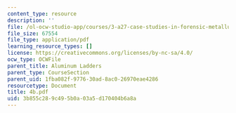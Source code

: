 ```yaml
---
content_type: resource
description: ''
file: /ol-ocw-studio-app/courses/3-a27-case-studies-in-forensic-metallurgy-fall-2007/3b855c289c495b0a03a5d170404b6a8a_4b.pdf
file_size: 67554
file_type: application/pdf
learning_resource_types: []
license: https://creativecommons.org/licenses/by-nc-sa/4.0/
ocw_type: OCWFile
parent_title: Aluminum Ladders
parent_type: CourseSection
parent_uid: 1fba082f-9776-30ad-8ac0-26970eae4286
resourcetype: Document
title: 4b.pdf
uid: 3b855c28-9c49-5b0a-03a5-d170404b6a8a
---
```

